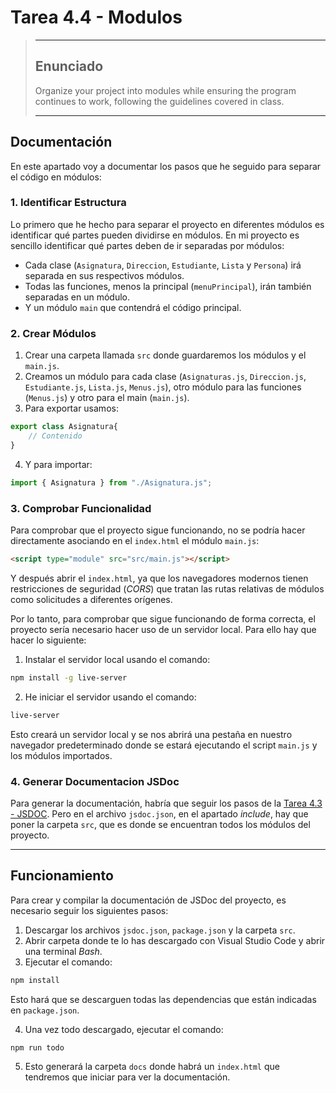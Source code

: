 # Tarea 4.4 - Modulos
> ---
> ## Enunciado
> Organize your project into modules while ensuring the program continues to work, following the guidelines covered in class. 
>
> ---

## Documentación
En este apartado voy a documentar los pasos que he seguido para separar el código en módulos:

### 1. Identificar Estructura
Lo primero que he hecho para separar el proyecto en diferentes módulos es identificar qué partes pueden dividirse en módulos. 
En mi proyecto es sencillo identificar qué partes deben de ir separadas por módulos:
- Cada clase (`Asignatura`, `Direccion`, `Estudiante`, `Lista` y `Persona`) irá separada en sus respectivos módulos.
- Todas las funciones, menos la principal (`menuPrincipal`), irán también separadas en un módulo.
- Y un módulo `main` que contendrá el código principal.

### 2. Crear Módulos
1. Crear una carpeta llamada `src` donde guardaremos los módulos y el `main.js`.
2. Creamos un módulo para cada clase (`Asignaturas.js`, `Direccion.js`, `Estudiante.js`, `Lista.js`, `Menus.js`), otro módulo para las funciones (`Menus.js`) y otro para el main (`main.js`).
3. Para exportar usamos:
```js
export class Asignatura{
    // Contenido
}
```
4. Y para importar:
```js
import { Asignatura } from "./Asignatura.js";
```

### 3. Comprobar Funcionalidad
Para comprobar que el proyecto sigue funcionando, no se podría hacer directamente asociando en el `index.html` el módulo `main.js`:
```html
<script type="module" src="src/main.js"></script>
```
Y después abrir el `index.html`, ya que los navegadores modernos tienen restricciones de seguridad (*CORS*) que tratan las rutas relativas de módulos como solicitudes a diferentes orígenes.

Por lo tanto, para comprobar que sigue funcionando de forma correcta, el proyecto sería necesario hacer uso de un servidor local. Para ello hay que hacer lo siguiente:
1. Instalar el servidor local usando el comando:
```bash
npm install -g live-server
```
2. He iniciar el servidor usando el comando:
```bash
live-server
```

Esto creará un servidor local y se nos abrirá una pestaña en nuestro navegador predeterminado donde se estará ejecutando el script `main.js` y los módulos importados.


### 4. Generar Documentacion JSDoc
Para generar la documentación, habría que seguir los pasos de la [Tarea 4.3 - JSDOC](https://github.com/ArmVV26/DWEC_Proyecto_SGAEA/tree/main/js/2%C2%BA%20Trimestre/Tarea%204.3%20-%20JSDOC#documentaci%C3%B3n).
Pero en el archivo `jsdoc.json`, en el apartado *include*, hay que poner la carpeta `src`, que es donde se encuentran todos los módulos del proyecto.

---

## Funcionamiento
Para crear y compilar la documentación de JSDoc del proyecto, es necesario seguir los siguientes pasos:
1. Descargar los archivos `jsdoc.json`, `package.json` y la carpeta `src`.
2. Abrir carpeta donde te lo has descargado con Visual Studio Code y abrir una terminal *Bash*.
3. Ejecutar el comando:
```bash
npm install
```
Esto hará que se descarguen todas las dependencias que están indicadas en `package.json`.

4. Una vez todo descargado, ejecutar el comando:
```bash
npm run todo
```
5. Esto generará la carpeta `docs` donde habrá un `index.html` que tendremos que iniciar para ver la documentación.